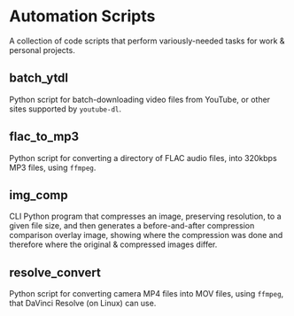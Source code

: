 # Automation Scripts
A collection of code scripts that perform variously-needed tasks for work & personal projects.

## batch_ytdl
Python script for batch-downloading video files from YouTube, or other sites supported by `youtube-dl`.

## flac_to_mp3
Python script for converting a directory of FLAC audio files, into 320kbps MP3 files, using `ffmpeg`.

## img_comp
CLI Python program that compresses an image, preserving resolution, to a given file size, and then generates a before-and-after compression comparison overlay image, showing where the compression was done and therefore where the original & compressed images differ.

## resolve_convert
Python script for converting camera MP4 files into MOV files, using `ffmpeg`, that DaVinci Resolve (on Linux) can use.